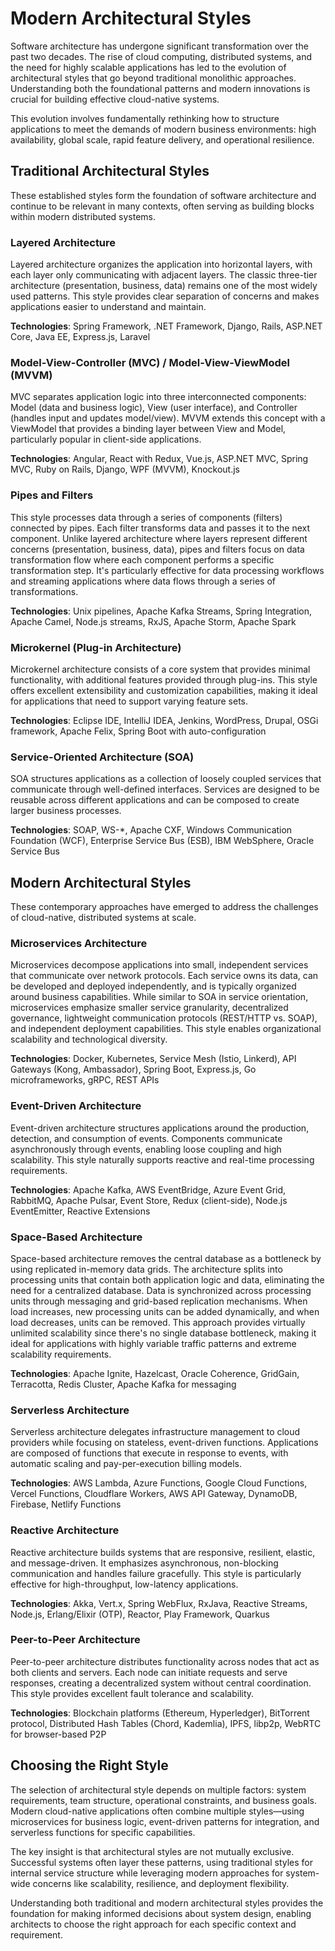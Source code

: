 # Modern Architectural Styles

Software architecture has undergone significant transformation over the past two decades. The rise of cloud computing, distributed systems, and the need for highly scalable applications has led to the evolution of architectural styles that go beyond traditional monolithic approaches. Understanding both the foundational patterns and modern innovations is crucial for building effective cloud-native systems.

This evolution involves fundamentally rethinking how to structure applications to meet the demands of modern business environments: high availability, global scale, rapid feature delivery, and operational resilience.

## Traditional Architectural Styles

These established styles form the foundation of software architecture and continue to be relevant in many contexts, often serving as building blocks within modern distributed systems.

### Layered Architecture

Layered architecture organizes the application into horizontal layers, with each layer only communicating with adjacent layers. The classic three-tier architecture (presentation, business, data) remains one of the most widely used patterns. This style provides clear separation of concerns and makes applications easier to understand and maintain.

**Technologies**: Spring Framework, .NET Framework, Django, Rails, ASP.NET Core, Java EE, Express.js, Laravel

### Model-View-Controller (MVC) / Model-View-ViewModel (MVVM)

MVC separates application logic into three interconnected components: Model (data and business logic), View (user interface), and Controller (handles input and updates model/view). MVVM extends this concept with a ViewModel that provides a binding layer between View and Model, particularly popular in client-side applications.

**Technologies**: Angular, React with Redux, Vue.js, ASP.NET MVC, Spring MVC, Ruby on Rails, Django, WPF (MVVM), Knockout.js

### Pipes and Filters

This style processes data through a series of components (filters) connected by pipes. Each filter transforms data and passes it to the next component. Unlike layered architecture where layers represent different concerns (presentation, business, data), pipes and filters focus on data transformation flow where each component performs a specific transformation step. It's particularly effective for data processing workflows and streaming applications where data flows through a series of transformations.

**Technologies**: Unix pipelines, Apache Kafka Streams, Spring Integration, Apache Camel, Node.js streams, RxJS, Apache Storm, Apache Spark

### Microkernel (Plug-in Architecture)

Microkernel architecture consists of a core system that provides minimal functionality, with additional features provided through plug-ins. This style offers excellent extensibility and customization capabilities, making it ideal for applications that need to support varying feature sets.

**Technologies**: Eclipse IDE, IntelliJ IDEA, Jenkins, WordPress, Drupal, OSGi framework, Apache Felix, Spring Boot with auto-configuration

### Service-Oriented Architecture (SOA)

SOA structures applications as a collection of loosely coupled services that communicate through well-defined interfaces. Services are designed to be reusable across different applications and can be composed to create larger business processes.

**Technologies**: SOAP, WS-*, Apache CXF, Windows Communication Foundation (WCF), Enterprise Service Bus (ESB), IBM WebSphere, Oracle Service Bus

## Modern Architectural Styles

These contemporary approaches have emerged to address the challenges of cloud-native, distributed systems at scale.

### Microservices Architecture

Microservices decompose applications into small, independent services that communicate over network protocols. Each service owns its data, can be developed and deployed independently, and is typically organized around business capabilities. While similar to SOA in service orientation, microservices emphasize smaller service granularity, decentralized governance, lightweight communication protocols (REST/HTTP vs. SOAP), and independent deployment capabilities. This style enables organizational scalability and technological diversity.

**Technologies**: Docker, Kubernetes, Service Mesh (Istio, Linkerd), API Gateways (Kong, Ambassador), Spring Boot, Express.js, Go microframeworks, gRPC, REST APIs

### Event-Driven Architecture

Event-driven architecture structures applications around the production, detection, and consumption of events. Components communicate asynchronously through events, enabling loose coupling and high scalability. This style naturally supports reactive and real-time processing requirements.

**Technologies**: Apache Kafka, AWS EventBridge, Azure Event Grid, RabbitMQ, Apache Pulsar, Event Store, Redux (client-side), Node.js EventEmitter, Reactive Extensions

### Space-Based Architecture

Space-based architecture removes the central database as a bottleneck by using replicated in-memory data grids. The architecture splits into processing units that contain both application logic and data, eliminating the need for a centralized database. Data is synchronized across processing units through messaging and grid-based replication mechanisms. When load increases, new processing units can be added dynamically, and when load decreases, units can be removed. This approach provides virtually unlimited scalability since there's no single database bottleneck, making it ideal for applications with highly variable traffic patterns and extreme scalability requirements.

**Technologies**: Apache Ignite, Hazelcast, Oracle Coherence, GridGain, Terracotta, Redis Cluster, Apache Kafka for messaging

### Serverless Architecture

Serverless architecture delegates infrastructure management to cloud providers while focusing on stateless, event-driven functions. Applications are composed of functions that execute in response to events, with automatic scaling and pay-per-execution billing models.

**Technologies**: AWS Lambda, Azure Functions, Google Cloud Functions, Vercel Functions, Cloudflare Workers, AWS API Gateway, DynamoDB, Firebase, Netlify Functions

### Reactive Architecture

Reactive architecture builds systems that are responsive, resilient, elastic, and message-driven. It emphasizes asynchronous, non-blocking communication and handles failure gracefully. This style is particularly effective for high-throughput, low-latency applications.

**Technologies**: Akka, Vert.x, Spring WebFlux, RxJava, Reactive Streams, Node.js, Erlang/Elixir (OTP), Reactor, Play Framework, Quarkus

### Peer-to-Peer Architecture

Peer-to-peer architecture distributes functionality across nodes that act as both clients and servers. Each node can initiate requests and serve responses, creating a decentralized system without central coordination. This style provides excellent fault tolerance and scalability.

**Technologies**: Blockchain platforms (Ethereum, Hyperledger), BitTorrent protocol, Distributed Hash Tables (Chord, Kademlia), IPFS, libp2p, WebRTC for browser-based P2P

## Choosing the Right Style

The selection of architectural style depends on multiple factors: system requirements, team structure, operational constraints, and business goals. Modern cloud-native applications often combine multiple styles—using microservices for business logic, event-driven patterns for integration, and serverless functions for specific capabilities.

The key insight is that architectural styles are not mutually exclusive. Successful systems often layer these patterns, using traditional styles for internal service structure while leveraging modern approaches for system-wide concerns like scalability, resilience, and deployment flexibility.

Understanding both traditional and modern architectural styles provides the foundation for making informed decisions about system design, enabling architects to choose the right approach for each specific context and requirement.